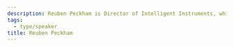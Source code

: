 ```yaml
---
description: Reuben Peckham is Director of Intelligent Instruments, which produces SoundVue cameras. He has been with the company for the development of these cameras through a number of different iterations. He will share about their evolution, how they work, how the back end evidence package is captured and the driver (hopefully) ticketed and charged.
tags:
  - type/speaker
title: Reuben Peckham
---
```

